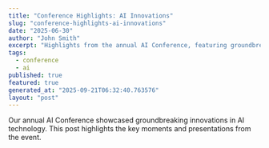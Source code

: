 ```yaml
---
title: "Conference Highlights: AI Innovations"
slug: "conference-highlights-ai-innovations"
date: "2025-06-30"
author: "John Smith"
excerpt: "Highlights from the annual AI Conference, featuring groundbreaking innovations."
tags:
  - conference
  - ai
published: true
featured: true
generated_at: "2025-09-21T06:32:40.763576"
layout: "post"
---
```


Our annual AI Conference showcased groundbreaking innovations in AI technology. This post highlights the key moments and presentations from the event.